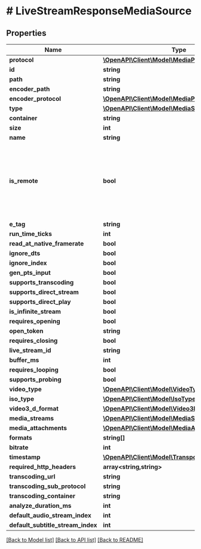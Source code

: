 # # LiveStreamResponseMediaSource

## Properties

Name | Type | Description | Notes
------------ | ------------- | ------------- | -------------
**protocol** | [**\OpenAPI\Client\Model\MediaProtocol**](MediaProtocol.md) |  | [optional]
**id** | **string** |  | [optional]
**path** | **string** |  | [optional]
**encoder_path** | **string** |  | [optional]
**encoder_protocol** | [**\OpenAPI\Client\Model\MediaProtocol**](MediaProtocol.md) |  | [optional]
**type** | [**\OpenAPI\Client\Model\MediaSourceType**](MediaSourceType.md) |  | [optional]
**container** | **string** |  | [optional]
**size** | **int** |  | [optional]
**name** | **string** |  | [optional]
**is_remote** | **bool** | Gets or sets a value indicating whether the media is remote.  Differentiate internet url vs local network. | [optional]
**e_tag** | **string** |  | [optional]
**run_time_ticks** | **int** |  | [optional]
**read_at_native_framerate** | **bool** |  | [optional]
**ignore_dts** | **bool** |  | [optional]
**ignore_index** | **bool** |  | [optional]
**gen_pts_input** | **bool** |  | [optional]
**supports_transcoding** | **bool** |  | [optional]
**supports_direct_stream** | **bool** |  | [optional]
**supports_direct_play** | **bool** |  | [optional]
**is_infinite_stream** | **bool** |  | [optional]
**requires_opening** | **bool** |  | [optional]
**open_token** | **string** |  | [optional]
**requires_closing** | **bool** |  | [optional]
**live_stream_id** | **string** |  | [optional]
**buffer_ms** | **int** |  | [optional]
**requires_looping** | **bool** |  | [optional]
**supports_probing** | **bool** |  | [optional]
**video_type** | [**\OpenAPI\Client\Model\VideoType**](VideoType.md) |  | [optional]
**iso_type** | [**\OpenAPI\Client\Model\IsoType**](IsoType.md) |  | [optional]
**video3_d_format** | [**\OpenAPI\Client\Model\Video3DFormat**](Video3DFormat.md) |  | [optional]
**media_streams** | [**\OpenAPI\Client\Model\MediaStream[]**](MediaStream.md) |  | [optional]
**media_attachments** | [**\OpenAPI\Client\Model\MediaAttachment[]**](MediaAttachment.md) |  | [optional]
**formats** | **string[]** |  | [optional]
**bitrate** | **int** |  | [optional]
**timestamp** | [**\OpenAPI\Client\Model\TransportStreamTimestamp**](TransportStreamTimestamp.md) |  | [optional]
**required_http_headers** | **array<string,string>** |  | [optional]
**transcoding_url** | **string** |  | [optional]
**transcoding_sub_protocol** | **string** |  | [optional]
**transcoding_container** | **string** |  | [optional]
**analyze_duration_ms** | **int** |  | [optional]
**default_audio_stream_index** | **int** |  | [optional]
**default_subtitle_stream_index** | **int** |  | [optional]

[[Back to Model list]](../../README.md#models) [[Back to API list]](../../README.md#endpoints) [[Back to README]](../../README.md)
